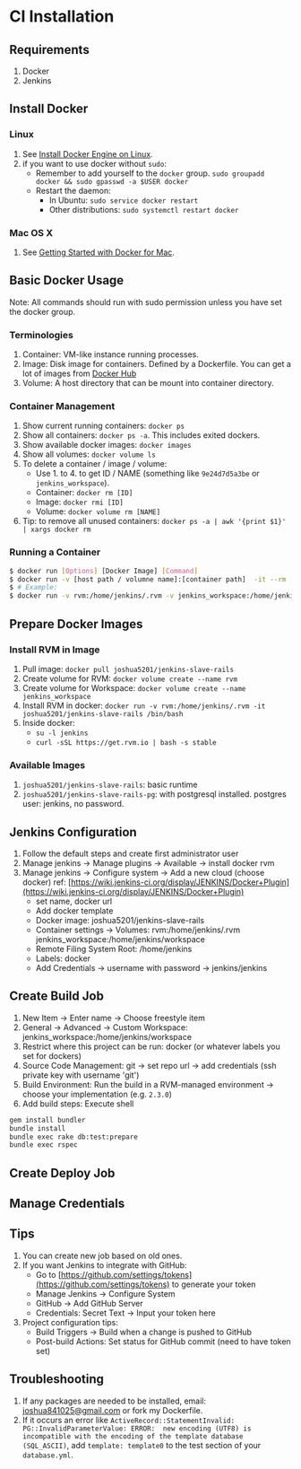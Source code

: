 # CI Installation

## Requirements
1. Docker
2. Jenkins

## Install Docker

### Linux
1. See [Install Docker Engine on Linux](https://docs.docker.com/engine/installation/linux/).
2. if you want to use docker without `sudo`:
    - Remember to add yourself to the `docker` group. `sudo groupadd docker && sudo gpasswd -a $USER docker`
    - Restart the daemon:
        - In Ubuntu: `sudo service docker restart`
        - Other distributions: `sudo systemctl restart docker`

### Mac OS X
1. See [Getting Started with Docker for Mac](https://docs.docker.com/docker-for-mac/).

## Basic Docker Usage

Note:  All commands should run with sudo permission unless you have set the docker group.
### Terminologies
1. Container: VM-like instance running processes.
2. Image: Disk image for containers. Defined by a Dockerfile. You can get a lot of images from [Docker Hub](https://hub.docker.com/)
3. Volume: A host directory that can be mount into container directory.

### Container Management
1. Show current running containers: `docker ps`
2. Show all containers: `docker ps -a`. This includes exited dockers.
3. Show available docker images: `docker images`
4. Show all volumes: `docker volume ls`
5. To delete a container / image / volume:
    - Use 1. to 4. to get ID / NAME (something like `9e24d7d5a3be` or `jenkins_workspace`).
    - Container: `docker rm [ID]`
    - Image: `docker rmi [ID]`
    - Volume: `docker volume rm [NAME]`
6. Tip: to remove all unused containers: `docker ps -a | awk '{print $1}' | xargs docker rm`

### Running a Container

```bash
$ docker run [Options] [Docker Image] [Command]
$ docker run -v [host path / volumne name]:[container path]  -it --rm [docker image] [command] 
$ # Example:
$ docker run -v rvm:/home/jenkins/.rvm -v jenkins_workspace:/home/jenkins/workspace -it --rm joshua5201/jenkins-slave-rails /bin/bash
```

## Prepare Docker Images
### Install RVM in Image

1. Pull image: `docker pull joshua5201/jenkins-slave-rails`
2. Create volume for RVM: `docker volume create --name rvm`
3. Create volume for Workspace: `docker volume create --name jenkins_workspace`
4. Install RVM in docker: `docker run -v rvm:/home/jenkins/.rvm -it joshua5201/jenkins-slave-rails /bin/bash`
5. Inside docker: 
    - `su -l jenkins`
    - `curl -sSL https://get.rvm.io | bash -s stable`

### Available Images
1. `joshua5201/jenkins-slave-rails`: basic runtime 
2. `joshua5201/jenkins-slave-rails-pg`: with postgresql installed. postgres user: jenkins, no password.

## Jenkins Configuration
1. Follow the default steps and create first administrator user
2. Manage jenkins -> Manage plugins -> Available -> install docker rvm
3. Manage jenkins -> Configure system -> Add a new cloud (choose docker) ref: [https://wiki.jenkins-ci.org/display/JENKINS/Docker+Plugin](https://wiki.jenkins-ci.org/display/JENKINS/Docker+Plugin)
    - set name, docker url
    - Add docker template
    - Docker image: joshua5201/jenkins-slave-rails
    - Container settings -> Volumes: rvm:/home/jenkins/.rvm jenkins\_workspace:/home/jenkins/workspace
    - Remote Filing System Root: /home/jenkins
    - Labels: docker
    - Add Credentials -> username with password -> jenkins/jenkins

## Create Build Job
1. New Item -> Enter name -> Choose freestyle item
2. General -> Advanced -> Custom Workspace:  jenkins\_workspace:/home/jenkins/workspace
2. Restrict where this project can be run: docker (or whatever labels you set for dockers)
3. Source Code Management: git -> set repo url -> add credentials (ssh private key with username 'git')
4. Build Environment: Run the build in a RVM-managed environment -> choose your implementation (e.g. `2.3.0`)
5. Add build steps: Execute shell 
``` bash
gem install bundler
bundle install
bundle exec rake db:test:prepare
bundle exec rspec
```

## Create Deploy Job

## Manage Credentials

## Tips
1. You can create new job based on old ones.
2. If you want Jenkins to integrate with GitHub:
    - Go to [https://github.com/settings/tokens](https://github.com/settings/tokens) to generate your token
    - Manage Jenkins -> Configure System 
    - GitHub -> Add GitHub Server
    - Credentials: Secret Text -> Input your token here
3. Project configuration tips: 
    - Build Triggers -> Build when a change is pushed to GitHub
    - Post-build Actions: Set status for GitHub commit (need to have token set)

## Troubleshooting
1. If any packages are needed to be installed, email: joshua841025@gmail.com or fork my Dockerfile.
2. If it occurs an error like `ActiveRecord::StatementInvalid: PG::InvalidParameterValue: ERROR:  new encoding (UTF8) is incompatible with the encoding of the template database (SQL_ASCII)`, add `template: template0` to the test section of your `database.yml`.
